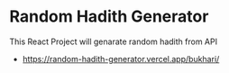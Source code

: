 # Random Hadith Generator

This React Project will genarate random hadith from API 
- https://random-hadith-generator.vercel.app/bukhari/

